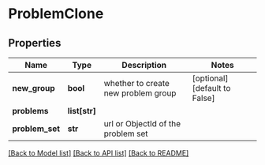 # ProblemClone

## Properties
Name | Type | Description | Notes
------------ | ------------- | ------------- | -------------
**new_group** | **bool** | whether to create new problem group | [optional] [default to False]
**problems** | **list[str]** |  | 
**problem_set** | **str** | url or ObjectId of the problem set | 

[[Back to Model list]](../README.md#documentation-for-models) [[Back to API list]](../README.md#documentation-for-api-endpoints) [[Back to README]](../README.md)

